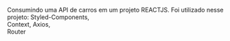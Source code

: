 Consumindo uma API de carros em um projeto REACTJS. 
Foi utilizado nesse projeto:
Styled-Components,  
Context, 
Axios,   
Router 
